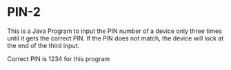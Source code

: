 # PIN-2

This is a Java Program to input the PIN number of a device only three times until it gets the correct PIN. If the PIN does not match, the device will lock at the end of the third input.

Correct PIN is 1234 for this program
